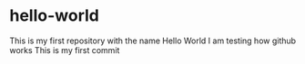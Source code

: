 # hello-world
This is my first repository with the name Hello World
I am testing how github works
This is my first commit

